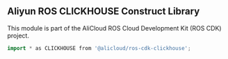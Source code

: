## Aliyun ROS CLICKHOUSE Construct Library

This module is part of the AliCloud ROS Cloud Development Kit (ROS CDK) project.

```go
import * as CLICKHOUSE from '@alicloud/ros-cdk-clickhouse';
```
